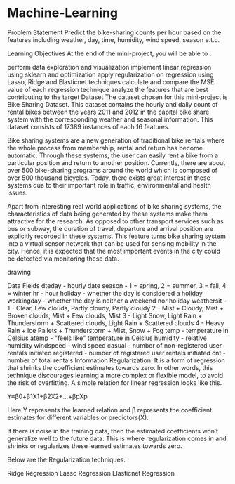 # Machine-Learning
Problem Statement
Predict the bike-sharing counts per hour based on the features including weather, day, time, humidity, wind speed, season e.t.c.

Learning Objectives
At the end of the mini-project, you will be able to :

perform data exploration and visualization
implement linear regression using sklearn and optimization
apply regularization on regression using Lasso, Ridge and Elasticnet techniques
calculate and compare the MSE value of each regression technique
analyze the features that are best contributing to the target
Dataset
The dataset chosen for this mini-project is Bike Sharing Dataset. This dataset contains the hourly and daily count of rental bikes between the years 2011 and 2012 in the capital bike share system with the corresponding weather and seasonal information. This dataset consists of 17389 instances of each 16 features.

Bike sharing systems are a new generation of traditional bike rentals where the whole process from membership, rental and return has become automatic. Through these systems, the user can easily rent a bike from a particular position and return to another position. Currently, there are about over 500 bike-sharing programs around the world which is composed of over 500 thousand bicycles. Today, there exists great interest in these systems due to their important role in traffic, environmental and health issues.

Apart from interesting real world applications of bike sharing systems, the characteristics of data being generated by these systems make them attractive for the research. As opposed to other transport services such as bus or subway, the duration of travel, departure and arrival position are explicitly recorded in these systems. This feature turns bike sharing system into a virtual sensor network that can be used for sensing mobility in the city. Hence, it is expected that the most important events in the city could be detected via monitoring these data.

drawing

Data Fields
dteday - hourly date
season - 1 = spring, 2 = summer, 3 = fall, 4 = winter
hr - hour
holiday - whether the day is considered a holiday
workingday - whether the day is neither a weekend nor holiday
weathersit -
1 - Clear, Few clouds, Partly cloudy, Partly cloudy
2 - Mist + Cloudy, Mist + Broken clouds, Mist + Few clouds, Mist
3 - Light Snow, Light Rain + Thunderstorm + Scattered clouds, Light Rain + Scattered clouds
4 - Heavy Rain + Ice Pallets + Thunderstorm + Mist, Snow + Fog
temp - temperature in Celsius
atemp - "feels like" temperature in Celsius
humidity - relative humidity
windspeed - wind speed
casual - number of non-registered user rentals initiated
registered - number of registered user rentals initiated
cnt - number of total rentals
Information
Regularization: It is a form of regression that shrinks the coefficient estimates towards zero. In other words, this technique discourages learning a more complex or flexible model, to avoid the risk of overfitting. A simple relation for linear regression looks like this.

Y≈β0+β1X1+β2X2+…+βpXp 

Here  Y  represents the learned relation and  β  represents the coefficient estimates for different variables or predictors(X).

If there is noise in the training data, then the estimated coefficients won’t generalize well to the future data. This is where regularization comes in and shrinks or regularizes these learned estimates towards zero.

Below are the Regularization techniques:

Ridge Regression
Lasso Regression
Elasticnet Regression
